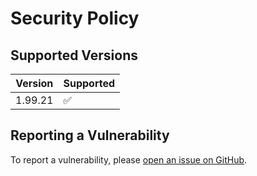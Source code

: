 # Security Policy

## Supported Versions

| Version | Supported          |
|---------| ------------------ |
| 1.99.21 | :white_check_mark: |

## Reporting a Vulnerability

To report a vulnerability, please [open an issue on GitHub](https://github.com/RomainPastureau/Krajjat/security/advisories/new).